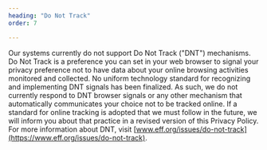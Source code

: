 ```yaml
---
heading: "Do Not Track"
order: 7

---
```


Our systems currently do not support Do Not Track ("DNT") mechanisms. Do Not Track is a preference you can set in your web browser to signal your privacy preference not to have data about your online browsing activities monitored and collected. No uniform technology standard for recognizing and implementing DNT signals has been finalized. As such, we do not currently respond to DNT browser signals or any other mechanism that automatically communicates your choice not to be tracked online. If a standard for online tracking is adopted that we must follow in the future, we will inform you about that practice in a revised version of this Privacy Policy. For more information about DNT, visit [www.eff.org/issues/do-not-track](https://www.eff.org/issues/do-not-track).